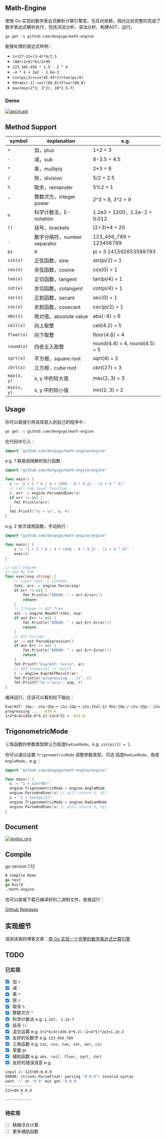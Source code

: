 ## Math-Engine  

使用 Go 实现的数学表达式解析计算引擎库，无任何依赖，相对比较完整的完成了数学表达式解析执行，包括词法分析、语法分析、构建AST、运行。  

`go get -u github.com/dengsgo/math-engine`  

能够处理的表达式样例：  
- `1+127-21+(3-4)*6/2.5`  
- `(88+(1+8)*6)/2+99`  
- `123_345_456 * 1.5 - 2 ^ 4`  
- `-4 * 6 + 2e2 - 1.6e-3`  
- `sin(pi/2)+cos(45-45*1)+tan(pi/4)`  
- `99+abs(-1)-ceil(88.8)+floor(88.8)`
- `max(min(2^3, 3^2), 10*1.5-7)`

### Demo

[![asciicast](https://asciinema.org/a/294IJ3v5asNPRnnnU9nkfYZMc.svg)](https://asciinema.org/a/294IJ3v5asNPRnnnU9nkfYZMc)

## Method Support

| symbol      | explanation                  | e.g.                           |
| ----------- | ---------------------------- | ------------------------------ |
| `+`         | 加，plus                     | 1+2 = 3                        |
| `-`         | 减，sub                      | 8-3.5 = 4.5                    |
| `*`         | 乘，multiply                 | 2*3 = 6                        |
| `/`         | 除，division                 | 5/2 = 2.5                      |
| `%`         | 取余，remainder              | 5%2 = 1                        |
| `^`         | 整数次方，integer power      | 2^3 = 8, 3^2 = 9               |
| `e`         | 科学计数法，E-notation       | 1.2e3 = 1200，1.2e-2 = 0.012   |
| `()`        | 括号，brackets               | (2+3)*4 = 20                   |
| `_`         | 数字分隔符，number separator | 123_456_789 = 123456789        |
| `pi`        | π                            | pi = 3.141592653589793         |
| `sin(x)`    | 正弦函数，sine               | sin(pi/2) = 1                  |
| `cos(x)`    | 余弦函数，cosine             | cos(0) = 1                     |
| `tan(x)`    | 正切函数，tangent            | tan(pi/4) = 1                  |
| `cot(x)`    | 余切函数，cotangent          | cot(pi/4) = 1                  |
| `sec(x)`    | 正割函数，secant             | sec(0) = 1                     |
| `csc(x)`    | 余割函数，cosecant           | csc(pi/2) = 1                  |
| `abs(x)`    | 绝对值，absolute value       | abs(-6) = 6                    |
| `ceil(x)`   | 向上取整                     | ceil(4.2) = 5                  |
| `floor(x)`  | 向下取整                     | floor(4.8) = 4                 |
| `round(x)`  | 四舍五入取整                 | round(4.4) = 4, round(4.5) = 5 |
| `sqrt(x)`   | 平方根，square root          | sqrt(4) = 2                    |
| `cbrt(x)`   | 立方根，cube root            | cbrt(27) = 3                   |
| `max(x, y)` | x, y 中的较大值              | max(2, 3) = 3                  |
| `min(x, y)` | x, y 中的较小值              | min(2, 3) = 2                  |


## Usage  

你可以直接引用该库嵌入到自己的程序中：  
```bash
go get -u github.com/dengsgo/math-engine
```
在代码中引入：  
```go
import "github.com/dengsgo/math-engine/engine"
```
e.g. 1 直接调用解析执行函数 :

```go
import "github.com/dengsgo/math-engine/engine"

func main() {
  s := "1 + 2 * 6 / 4 + (456 - 8 * 9.2) - (2 + 4 ^ 5)"
  // call top level function
  r, err := engine.ParseAndExec(s)
  if err != nil {
    fmt.Println(err)
  }
  fmt.Printf("%s = %v", s, r)
}
```



e.g. 2 依次调用函数，手动执行 :  

```go
import "github.com/dengsgo/math-engine/engine"

func main() {
	s := "1 + 2 * 6 / 4 + (456 - 8 * 9.2) - (2 + 4 ^ 5)"
	exec(s)
}

// call engine
// one by one
func exec(exp string) {
	// input text -> []token
	toks, err := engine.Parse(exp)
	if err != nil {
		fmt.Println("ERROR: " + err.Error())
		return
	}
	// []token -> AST Tree
	ast := engine.NewAST(toks, exp)
	if ast.Err != nil {
		fmt.Println("ERROR: " + ast.Err.Error())
		return
	}
	// AST builder
	ar := ast.ParseExpression()
	if ast.Err != nil {
		fmt.Println("ERROR: " + ast.Err.Error())
		return
	}
	fmt.Printf("ExprAST: %+v\n", ar)
	// AST traversal -> result
	r := engine.ExprASTResult(ar)
	fmt.Println("progressing ...\t", r)
	fmt.Printf("%s = %v\n", exp, r)
}
```
编译运行，应该可以看到如下输出：  
```bash
ExprAST: {Op:- Lhs:{Op:+ Lhs:{Op:+ Lhs:{Val:1} Rhs:{Op:/ Lhs:{Op:* Lhs:{Val:2} Rhs:{Val:6}} Rhs:{Val:4}}} Rhs:{Op:- Lhs:{Val:456} Rhs:{Op:* Lhs:{Val:8} Rhs:{Val:9.2}}}} Rhs:{Op:+ Lhs:{Val:2} Rhs:{Op:^ Lhs:{Val:4} Rhs:{Val:5}}}}
progressing ...  -639.6
1+2*6/4+(456-8*9.2)-(2+4^5) = -639.6
```

## TrigonometricMode

三角函数的参数类型默认为弧度`RadianMode`，e.g. `sin(pi/2) = 1`.

你可以通过设置 `TrigonometricMode` 调整参数类型，可选 弧度`RadianMode`、角度`AngleMode`，e.g. :

```go
import "github.com/dengsgo/math-engine/engine"

func main() {
  s := "1 + sin(90)"
  engine.TrigonometricMode = engine.AngleMode
  engine.ParseAndExec(s) // will return 2, nil
  s = "1 + sin(pi/2)"
  engine.TrigonometricMode = engine.RadianMode
  engine.ParseAndExec(s) // will return 2, nil
}
```



## Document

[![godoc.org](https://godoc.org/github.com/dengsgo/math-engine/engine?status.svg)](https://godoc.org/github.com/dengsgo/math-engine/engine)

## Compile    

go version 1.12  
```go
# Compile Demo
go test
go build
./math-engine
```

也可以直接下载已编译好的二进制文件，直接运行：  

[Github Releases](https://github.com/dengsgo/math-engine/releases)  

## 实现细节    

请阅读我的博客文章：[用 Go 实现一个完整的数学表达式计算引擎](https://www.yoytang.com/math-expression-engine.html)  

## TODO  
### 已实现  

- [x] 加 `+`  
- [x] 减 `-`  
- [x] 乘 `*`  
- [x] 除 `/`  
- [x] 取余 `%`  
- [x] 整数次方 `^`  
- [x] 科学计数法 e.g. `1.2e7`、  `1.2e-7`
- [x] 括号 `()`  
- [x] 混合运算 e.g. `1+2*6/4+(456-8*9.2)-(2+4^5)*2e3+1.2e-2`  
- [x] 友好的长数字 e.g. `123_456_789`  
- [x] 三角函数 e.g. `sin, cos, tan, cot, sec, csc`
- [x] 常量 pi
- [x] 辅助函数 e.g. `abs, ceil, floor, sqrt, cbrt`
- [x] 友好的错误消息 e.g.    
```bash
input /> 123+89-0.0.9
ERROR: strconv.ParseFloat: parsing "0.0.9": invalid syntax
want '(' or '0-9' but get '0.0.9'
------------
123+89-0.0.9
       ^
------------
```

### 待实现  

- [ ] 精确浮点计算    
- [ ] 更多辅助函数
